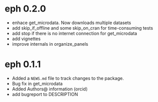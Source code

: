 # eph 0.2.0
* enhace get_microdata. Now downloads multiple datasets
* add skip_if_offline and some skip_on_cran for time-consuming tests
* add stop if there is no internet connection for get_microdata
* add vignettes
* improve internals in organize_panels

# eph 0.1.1

* Added a `NEWS.md` file to track changes to the package.
* Bug fix in get_microdata
* Added Authors@ information (orcid)
* add bugreport to DESCRIPTION



